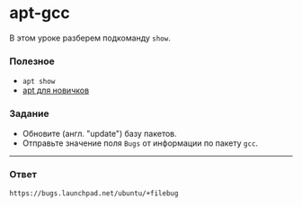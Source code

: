 # apt-gcc

В этом уроке разберем подкоманду `show`.

### Полезное

- `apt show`
- [apt для новичков](https://itsfoss.com/apt-get-linux-guide/)

### Задание

- Обновите (англ. "update") базу пакетов.
- Отправьте значение поля `Bugs` от информации по пакету `gcc`.

---

### Ответ

```
https://bugs.launchpad.net/ubuntu/+filebug
```
